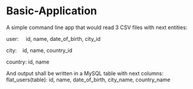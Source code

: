 # Basic-Application

A simple command line app that would read 3 CSV files with next entities:

user:     id, name, date_of_birth, city_id

city:    id, name, country_id

country: id, name

And output shall be written in a MySQL table with next columns:
flat_users(table): id, name, date_of_birth, city_name, country_name
